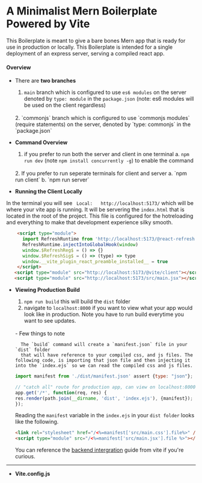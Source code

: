# A Minimalist Mern Boilerplate Powered by Vite


This Boilerplate is meant to give a bare bones Mern app that is ready for use in production or locally. This Boilerplate is intended for a single deployment of an express server, serving a compiled react app. 




#### Overview

- There are **two branches**
	<br/>
	1. `main` branch which is configured to use `es6 modules` on the server denoted by `type: module` in the `package.json` (note: es6 modules will be used on the client regardless) 
	<br/>
	2. `commonjs` branch which is configured to use `commonjs modules` (require statements) on the server, denoted by `type: commonjs` in the `package.json`
	<br/>

- **Command Overview**
	<br/>
	1. if you prefer to run both the server and client in one terminal
		a.  `npm run dev` (note `npm install concurrently -g`) to enable the command
	<br/>
	2.  If you prefer  to run seperate terminals for client and server
		a.  `npm run client`
		b. `npm run server`
	<br/>

- **Running the Client Locally**


In the terminal you will see ``` Local:   http://localhost:5173/``` which will be where your vite app is running. It will be servering the `index.html` that is located in the root of the project. This file is configured for the hotreloading and everything to make that development experience silky smooth.

```html
    <script type="module">
      import RefreshRuntime from 'http://localhost:5173/@react-refresh'
      RefreshRuntime.injectIntoGlobalHook(window)
      window.$RefreshReg$ = () => {}
      window.$RefreshSig$ = () => (type) => type
      window.__vite_plugin_react_preamble_installed__ = true
    </script>
   <script type="module" src="http://localhost:5173/@vite/client"></script>
   <script type="module" src="http://localhost:5173/src/main.jsx"></script>
```


- **Viewing Production Build**
	<br/>

	1. `npm run build` this will build the `dist` folder
	2. navigate to `localhost:8000` if you want to view what your app would look like in production. Note you have to run build everytime you want to see updates. 
	<br/>
    - Few things to note

	 	The `build` command will create a `manifest.json` file in your `dist` folder
		that will have reference to your compiled css, and js files. The following code, is importing that json file and then injecting it into the `index.ejs` so we can read the compiled css and js files.
	```js
	import manifest from './dist/manifest.json' assert {type: "json"};

	// "catch all" route for production app, can view on localhost:8000
	app.get('/*', function(req, res) {
	res.render(path.join(__dirname, 'dist', 'index.ejs'), {manifest});
	});
	```

	Reading the `manifest` variable in the `index.ejs` in your `dist folder` looks like the following. 
	<br/>

	```html
	<link rel="stylesheet" href="/<%=manifest['src/main.css'].file%>" />
	<script type="module" src="/<%=manifest['src/main.jsx'].file %>"></script>
	```	

	You can reference the [backend intergration](https://main.vitejs.dev/guide/backend-integration.html) guide from vite if you're curious. 

<hr/>

* **Vite.config.js**